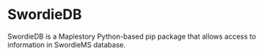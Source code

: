# SwordieDB

SwordieDB is a Maplestory Python-based pip package that allows access to information in SwordieMS database.
